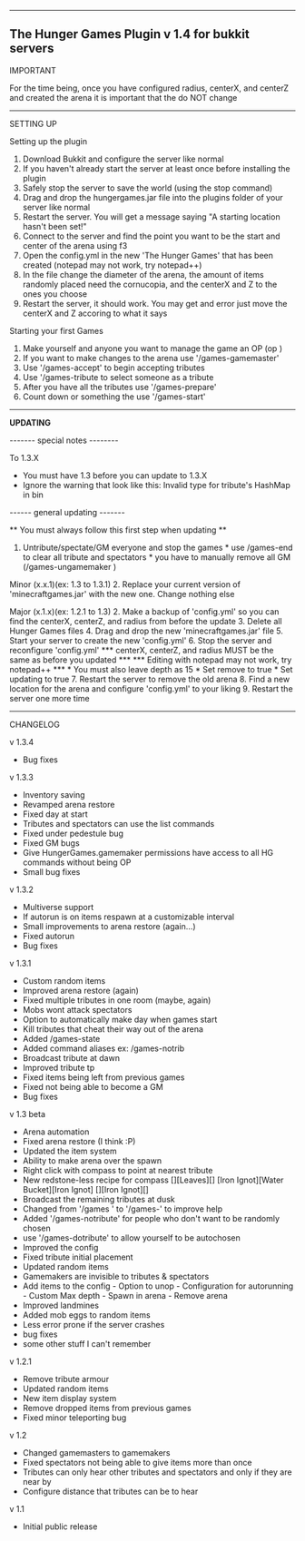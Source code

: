 --------------------------------------------------------------------------------------------------------------
The Hunger Games Plugin v 1.4 for bukkit servers
--------------------------------------------------------------------------------------------------------------

IMPORTANT

For the time being, once you have configured radius, centerX, and centerZ 
and created the arena it is important that the do NOT change

--------------------------------------------------------------------------------------------------------------
SETTING UP

Setting up the plugin
 1. Download Bukkit and configure the server like normal
 2. If you haven't already start the server at least once before installing the plugin
 3. Safely stop the server to save the world (using the stop command)
 4. Drag and drop the hungergames.jar file into the plugins folder of your server like normal
 5. Restart the server. You will get a message saying "A starting location hasn't been set!"
 6. Connect to the server and find the point you want to be the start and center of the arena using f3
 7. Open the config.yml in the new 'The Hunger Games' that has been created (notepad may not work, try notepad++)
 8. In the file change the diameter of the arena, the amount of items randomly placed need the cornucopia, and the centerX and Z to the ones you choose
 9. Restart the server, it should work. You may get and error just move the centerX and Z accoring to what it says

Starting your first Games
 1. Make yourself and anyone you want to manage the game an OP (op <name>)
 2. If you want to make changes to the arena use '/games-gamemaster'
 3. Use '/games-accept' to begin accepting tributes
 4. Use '/games-tribute <name> to select someone as a tribute
 5. After you have all the tributes use '/games-prepare'
 6. Count down or something the use '/games-start'

--------------------------------------------------------------------------------------------------------------
<b>UPDATING</b>

   ------- special notes --------
    
To 1.3.X
 * You must have 1.3 before you can update to 1.3.X
 *  Ignore the warning that look like this:  Invalid type for tribute's HashMap in bin

   ------ general updating -------
      
 ** You must always follow this first step when updating **
 1. Untribute/spectate/GM everyone and stop the games
          * use /games-end to clear all tribute and spectators
          * you have to manually remove all GM (/games-ungamemaker <name>)

Minor (x.x.1)(ex: 1.3 to 1.3.1)
 2. Replace your current version of 'minecraftgames.jar' with the new one. Change nothing else

Major (x.1.x)(ex: 1.2.1 to 1.3)
 2. Make a backup of 'config.yml' so you can find the centerX, centerZ, and radius from before the update
 3. Delete all Hunger Games files
 4. Drag and drop the new 'minecraftgames.jar' file
 5. Start your server to create the new 'config.yml'
 6. Stop the server and reconfigure 'config.yml'
*** centerX, centerZ, and radius MUST be the same as before you updated ***
*** Editing with notepad may not work, try notepad++ ***
    * You must also leave depth as 15
    * Set remove to true
    * Set updating to true
 7. Restart the server to remove the old arena
 8. Find a new location for the arena and configure 'config.yml' to your liking
 9. Restart the server one more time

--------------------------------------------------------------------------------------------------------------
CHANGELOG

v 1.3.4
 * Bug fixes

v 1.3.3
 * Inventory saving
 * Revamped arena restore
 * Fixed day at start
 * Tributes and spectators can use the list commands
 * Fixed under pedestule bug
 * Fixed GM bugs
 * Give HungerGames.gamemaker permissions have
           access to all HG commands without being OP
 * Small bug fixes

v 1.3.2
 * Multiverse support
 * If autorun is on items respawn at a customizable interval
 * Small improvements to arena restore (again...)
 * Fixed autorun
 * Bug fixes

v 1.3.1
 * Custom random items
 * Improved arena restore (again)
 * Fixed multiple tributes in one room (maybe, again)
 * Mobs wont attack spectators
 * Option to automatically make day when games start
 * Kill tributes that cheat their way out of the arena
 * Added /games-state
 * Added command aliases ex: /games-notrib
 * Broadcast tribute at dawn
 * Improved tribute tp
 * Fixed items being left from previous games
 * Fixed not being able to become a GM
 * Bug fixes

v 1.3 beta
 * Arena automation
 * Fixed arena restore (I think :P)
 * Updated the item system
 * Ability to make arena over the spawn
 * Right click with compass to point at nearest tribute
 * New redstone-less recipe for compass
      [][Leaves][]
      [Iron Ignot][Water Bucket][Iron Ignot]
      [][Iron Ignot][]
 * Broadcast the remaining tributes at dusk
 * Changed from '/games <command>' to '/games-<command>' to improve help
 * Added '/games-notribute' for people who don't want to be randomly chosen
 * use '/games-dotribute' to allow yourself to be autochosen
 * Improved the config
 * Fixed tribute initial placement
 * Updated random items
 * Gamemakers are invisible to tributes & spectators
 * Add items to the config
       - Option to unop
       - Configuration for autorunning
       - Custom Max depth
       - Spawn in arena
       - Remove arena
 * Improved landmines
 * Added mob eggs to random items
 * Less error prone if the server crashes
 * bug fixes
 * some other stuff I can't remember

v 1.2.1
 * Remove tribute armour
 * Updated random items
 * New item display system
 * Remove dropped items from previous games
 * Fixed minor teleporting bug

v 1.2
 * Changed gamemasters to gamemakers
 * Fixed spectators not being able to give items more than once
 * Tributes can only hear other tributes and spectators and only if they are near by
 * Configure distance that tributes can be to hear

v 1.1
 * Initial public release